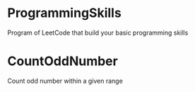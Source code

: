 # ProgrammingSkills
 Program of LeetCode that build your basic programming skills
 # CountOddNumber
  Count odd number within a given range
